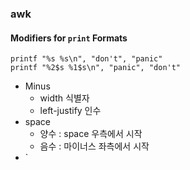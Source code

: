 ﻿### awk
#### Modifiers for `print` Formats
```
printf "%s %s\n", "don't", "panic"
printf "%2$s %1$s\n", "panic", "don't"
```
- Minus
	- width 식별자 
	- left-justify 인수
- space
	- 양수 : space  우측에서 시작
	- 음수 : 마이너스 좌측에서 시작
- `
